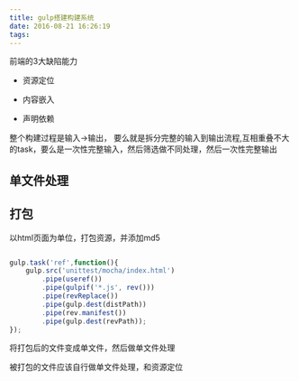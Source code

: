 ```yaml
---
title: gulp搭建构建系统
date: 2016-08-21 16:26:19
tags:
---
```



前端的3大缺陷能力

* 资源定位

* 内容嵌入

* 声明依赖

整个构建过程是输入->输出，
要么就是拆分完整的输入到输出流程,互相重叠不大的task，要么是一次性完整输入，然后筛选做不同处理，然后一次性完整输出


## 单文件处理

## 打包

以html页面为单位，打包资源，并添加md5

```javascript

gulp.task('ref',function(){
    gulp.src('unittest/mocha/index.html')
        .pipe(useref())
        .pipe(gulpif('*.js', rev()))
        .pipe(revReplace())
        .pipe(gulp.dest(distPath))
        .pipe(rev.manifest())
        .pipe(gulp.dest(revPath));
});

```

将打包后的文件变成单文件，然后做单文件处理



被打包的文件应该自行做单文件处理，和资源定位

